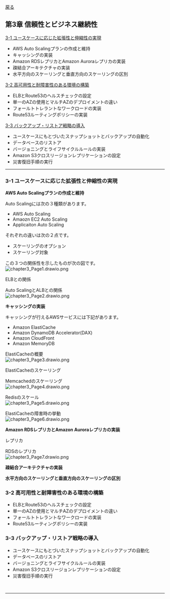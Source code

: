 [戻る](../README.md)
## 第3章 信頼性とビジネス継続性

[3-1 ユースケースに応じた拡張性と伸縮性の実現](#3-1)

- AWS Auto Scalingプランの作成と維持
- キャッシングの実装
- Amazon RDSレプリカとAmazon Auroraレプリカの実装
- 疎結合アーキテクチャの実装
- 水平方向のスケーリングと垂直方向のスケーリングの区別

[3-2 高可用性と耐障害性のある環境の構築](#3-2)

- ELBとRoute53のヘルスチェックの設定
- 単一のAZの使用とマルチAZのデプロイメントの違い
- フォールトトレラントなワークロードの実装
- Route53ルーティングポリシーの実装

[3-3 バックアップ・リストア戦略の導入](#3-3)
- ユースケースにもとづいたスナップショットとバックアップの自動化
- データベースのリストア
- バージョニングとライフサイクルルールの実装
- Amazon S3クロスリージョンレプリケーションの設定
- 災害復旧手順の実行

-----

<a id="3-1"></a>
### 3-1 ユースケースに応じた拡張性と伸縮性の実現

**AWS Auto Scalingプランの作成と維持**

Auto Scalingには次の３種類があります。
- AWS Auto Scaling
- Amaozn EC2 Auto Scaling
- Applicaiton Auto Scaling

それぞれの違いは次の２点です。
- スケーリングのオプション
- スケーリング対象

この３つの関係性を示したものが次の図です。  
![chapter3_Page1.drawio.png](../drawio/chapter3/chapter3-Page-1.drawio.png)

ELBとの関係

Auto ScalingとALBとの関係  
![chapter3_Page2.drawio.png](../drawio/chapter3/chapter3-Page-2.drawio.png)

**キャッシングの実装**

キャッシングが行えるAWSサービスには下記があります。
- Amazon ElastiCache
- Amazon DynamoDB Accelerator(DAX)
- Amazon CloudFront
- Amazon MemoryDB

ElastiCacheの概要  
![chapter3_Page3.drawio.png](../drawio/chapter3/chapter3-Page-3.drawio.png)


ElastiCacheのスケーリング

Memcachedのスケーリング  
![chapter3_Page4.drawio.png](../drawio/chapter3/chapter3-Page-4.drawio.png)


Redisのスケール  
![chapter3_Page5.drawio.png](../drawio/chapter3/chapter3-Page-5.drawio.png)


ElastiCacheの障害時の挙動  
![chapter3_Page6.drawio.png](../drawio/chapter3/chapter3-Page-6.drawio.png)


**Amazon RDSレプリカとAmazon Auroraレプリカの実装**

レプリカ

RDSのレプリカ  
![chapter3_Page7.drawio.png](../drawio/chapter3/chapter3-Page-7.drawio.png)


**疎結合アーキテクチャの実装**


**水平方向のスケーリングと垂直方向のスケーリングの区別**




<a id="3-2"></a>
### 3-2 高可用性と耐障害性のある環境の構築

- ELBとRoute53のヘルスチェックの設定
- 単一のAZの使用とマルチAZのデプロイメントの違い
- フォールトトレラントなワークロードの実装
- Route53ルーティングポリシーの実装

<a id="3-3"></a>
### 3-3 バックアップ・リストア戦略の導入

- ユースケースにもとづいたスナップショットとバックアップの自動化
- データベースのリストア
- バージョニングとライフサイクルルールの実装
- Amazon S3クロスリージョンレプリケーションの設定
- 災害復旧手順の実行

<br>

-----